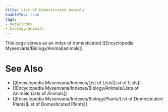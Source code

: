 ```yaml
---
title: List of Domesticated Animals
enableToc: true
tags:
- meta/index
- biology/animals
---
```


This page serves as an index of domesticated [[Encyclopedia Mysenvaria/Biology/Animal|animals]].
# See Also
- [[Encyclopedia Mysenvaria/Indexes/List of Lists|List of Lists]]
- [[Encyclopedia Mysenvaria/Indexes/Biology/Animals/Lists of Animals|Lists of Animals]]
- [[Encyclopedia Mysenvaria/Indexes/Biology/Plants/List of Domesticated Plants|List of Domesticated Plants]]